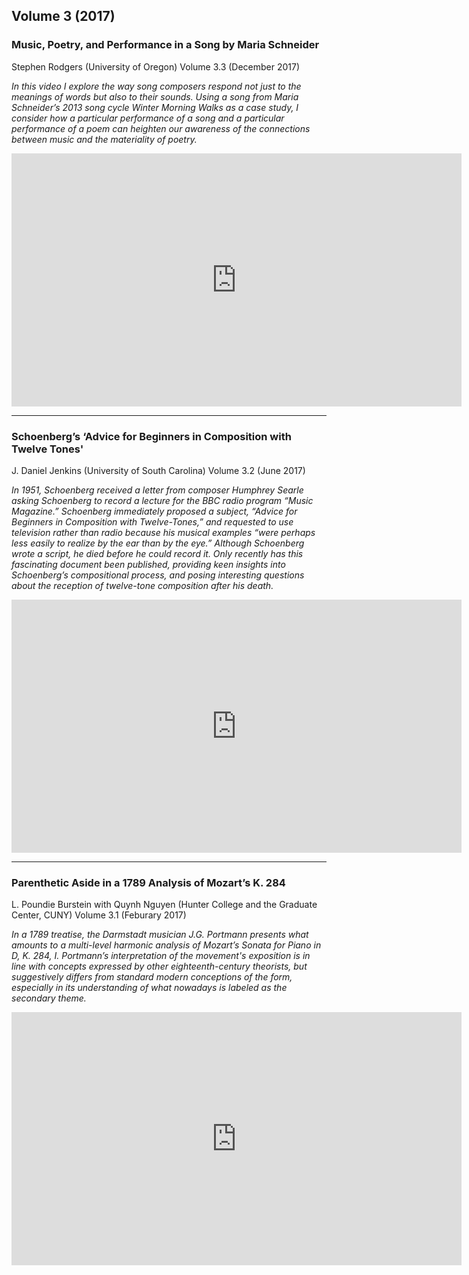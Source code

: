 ## Volume 3 (2017)

### Music, Poetry, and Performance in a Song by Maria Schneider
Stephen Rodgers (University of Oregon)
Volume 3.3 (December 2017)

*In this video I explore the way song composers respond not just to the meanings of words but also to their sounds. Using a song from Maria Schneider’s 2013 song cycle Winter Morning Walks as a case study, I consider how a particular performance of a song and a particular performance of a poem can heighten our awareness of the connections between music and the materiality of poetry.*

<center><iframe src="https://player.vimeo.com/video/247401988" width="720" height="405" frameborder="0" webkitallowfullscreen mozallowfullscreen allowfullscreen></iframe></center>

<hr>

### Schoenberg’s ‘Advice for Beginners in Composition with Twelve Tones'
J. Daniel Jenkins (University of South Carolina)
Volume 3.2 (June 2017)

*In 1951, Schoenberg received a letter from composer Humphrey Searle asking Schoenberg to record a lecture for the BBC radio program “Music Magazine.” Schoenberg immediately proposed a subject, “Advice for Beginners in Composition with Twelve-Tones,” and requested to use television rather than radio because his musical examples “were perhaps less easily to realize by the ear than by the eye.” Although Schoenberg wrote a script, he died before he could record it. Only recently has this fascinating document been published, providing keen insights into Schoenberg’s compositional process, and posing interesting questions about the reception of twelve-tone composition after his death.*

<iframe src="https://player.vimeo.com/video/220246523" width="720" height="405" frameborder="0" webkitallowfullscreen mozallowfullscreen allowfullscreen></iframe>

<hr>

### Parenthetic Aside in a 1789 Analysis of Mozart’s K. 284
L. Poundie Burstein with Quynh Nguyen (Hunter College and the Graduate Center, CUNY) 
Volume 3.1 (Feburary 2017)

*In a 1789 treatise, the Darmstadt musician J.G. Portmann presents what amounts to a multi-level harmonic analysis of Mozart’s Sonata for Piano in D, K. 284, I. Portmann’s interpretation of the movement's exposition is in line with concepts expressed by other eighteenth-century theorists, but suggestively differs from standard modern conceptions of the form, especially in its understanding of what nowadays is labeled as the secondary theme.*

<iframe src="https://player.vimeo.com/video/204630884" width="720" height="405" frameborder="0" webkitallowfullscreen mozallowfullscreen allowfullscreen></iframe>

